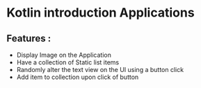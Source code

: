 # Kotlin introduction Applications

## Features :
 * Display Image on the Application
 * Have a collection of Static list items
 * Randomly alter the text view on the UI using a button click
 * Add item to collection upon click of button

